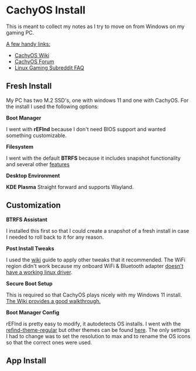 # CachyOS Install
This is meant to collect my notes as I try to move on from Windows on my gaming PC. 

<ins>A few handy links:</ins>
- [CachyOS Wiki](https://wiki.cachyos.org/)
- [CachyOS Forum](https://discuss.cachyos.org/)
- [Linux Gaming Subreddit FAQ](https://www.reddit.com/r/linux_gaming/wiki/faq/)

## Fresh Install

My PC has two M.2 SSD's, one with windows 11 and one with CachyOS. For the install I used the following options:

**Boot Manager**

I went with **rEFInd** because I don't need BIOS support and wanted something customizable.

**Filesystem**

I went with the default **BTRFS** because it includes snapshot functionality and several other [features](https://itsfoss.com/btrfs/)

**Desktop Environment**

**KDE Plasma** Straight forward and supports Wayland.

## Customization

**BTRFS Assistant**

I installed this first so that I could create a snapshot of a fresh install in case I needed to roll back to it for any reason.

**Post Install Tweaks**

I used the [wiki](https://wiki.cachyos.org/configuration/post_install_setup/) guide to apply other tweaks that it recommended. The WiFi region didn't work because my onboard WiFi & Bluetooth adapter [doesn't have a working linux driver](https://www.reddit.com/r/homelab/comments/1iw23f3/anybody_know_if_mediatek_tp_link_7927_wifi_7_is/).

**Secure Boot Setup**

This is required so that CachyOS plays nicely with my Windows 11 install. [The Wiki provides a good walkthrough.](https://wiki.cachyos.org/configuration/secure_boot_setup/) 

**Boot Manager Config**

rEFInd is pretty easy to modify, it autodetects OS installs. I went with the [refind-theme-regular](https://github.com/bobafetthotmail/refind-theme-regular) but other themes can be found [here](https://refind-themes-collection.netlify.app/). The only settings I had to change was to set the resolution to max and to rename the OS icons so that the correct ones were used.

## App Install
